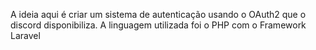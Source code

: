 A ideia aqui é criar um sistema de autenticação usando o OAuth2 que o discord disponibiliza.
A linguagem utilizada foi o PHP com o Framework Laravel
